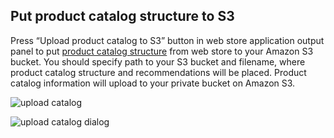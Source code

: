 Put product catalog structure to S3
-------------------------------------

Press  “Upload product  catalog to S3” button in web store application output panel to put
[product catalog structure](Developer-Guide--Appendix--File-Formats.md#product-catalog-information-for-transaction-log-generator) from web store to your Amazon S3 bucket. You should specify path to your S3 bucket and filename,
where product catalog structure and recommendations will be placed. 
Product catalog information will upload to your private bucket on Amazon S3.

![upload catalog][upload_catalog]

![upload catalog dialog][upload_catalog_dialog]

[upload_catalog]: https://raw.github.com/griddynamics/Behavior-Analytic-Starter-Kit/master/docs/images/Developer%20Guide/upload_catalog.png
[upload_catalog_dialog]: https://raw.github.com/griddynamics/Behavior-Analytic-Starter-Kit/master/docs/images/Developer%20Guide/upload_catalog_dialog.png
